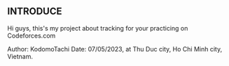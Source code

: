 ## INTRODUCE

Hi guys, this's my project about tracking for your practicing on Codeforces.com

Author: KodomoTachi
Date: 07/05/2023, at Thu Duc city, Ho Chi Minh city, Vietnam.